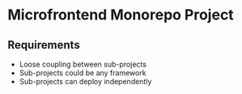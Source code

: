 # Microfrontend Monorepo Project

## Requirements
- Loose coupling between sub-projects
- Sub-projects could be any framework
- Sub-projects can deploy independently
  
